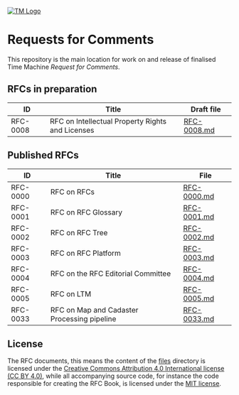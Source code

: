 [![TM Logo](tm_logo.png)](https://www.timemachine.eu)

# Requests for Comments

This repository is the main location for work on and release of finalised Time
Machine _Request for Comments_.

## RFCs in preparation

| ID       | Title                                            | Draft file                                       |
| -------- | ------------------------------------------------ | ------------------------------------------------ |
| RFC-0008 | RFC on Intellectual Property Rights and Licenses | [RFC-0008.md](files/drafts/RFC-0008/RFC-0008.md) |

## Published RFCs

| ID       | Title                                       | File                                               |
| -------- | ------------------------------------------- | -------------------------------------------------- |
| RFC-0000 | RFC on RFCs                                 | [RFC-0000.md](files/releases/RFC-0000/RFC-0000.md) |
| RFC-0001 | RFC on RFC Glossary                         | [RFC-0001.md](files/releases/RFC-0001/RFC-0001.md) |
| RFC-0002 | RFC on RFC Tree                             | [RFC-0002.md](files/releases/RFC-0002/RFC-0002.md) |
| RFC-0003 | RFC on RFC Platform                         | [RFC-0003.md](files/releases/RFC-0003/RFC-0003.md) |
| RFC-0004 | RFC on the RFC Editorial Committee          | [RFC-0004.md](files/releases/RFC-0004/RFC-0004.md) |
| RFC-0005 | RFC on LTM                                  | [RFC-0005.md](files/releases/RFC-0005/RFC-0005.md) |
| RFC-0033 | RFC on Map and Cadaster Processing pipeline | [RFC-0033.md](files/releases/RFC-0033/RFC-0033.md) |

## License

The RFC documents, this means the content of the [files](./files) directory is
licensed under the
[Creative Commons Attribution 4.0 International license (CC BY 4.0)](https://creativecommons.org/licenses/by/4.0/),
while all accompanying source code, for instance the code responsible for
creating the RFC Book, is licensed under the [MIT license](./LICENSE.md).
